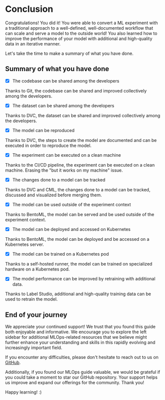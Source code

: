 # Conclusion

Congratulations! You did it! You were able to convert a ML experiment with a
traditional approach to a well-defined, well-documented workflow that can scale
and serve a model to the outside world! You also learned how to improve the
performance of your model with additional and high-quality data in an iterative
manner.

Let's take the time to make a summary of what you have done.

## Summary of what you have done

- [x] The codebase can be shared among the developers

Thanks to Git, the codebase can be shared and improved collectively among the
developers.

- [x] The dataset can be shared among the developers

Thanks to DVC, the dataset can be shared and improved collectively among the
developers.

- [x] The model can be reproduced

Thanks to DVC, the steps to create the model are documented and can be executed
in order to reproduce the model.

- [x] The experiment can be executed on a clean machine

Thanks to the CI/CD pipeline, the experiment can be executed on a clean machine.
Erasing the "but it works on my machine" issue.

- [x]  The changes done to a model can be tracked

Thanks to DVC and CML, the changes done to a model can be tracked, discussed and
visualized before merging them.

- [x] The model can be used outside of the experiment context

Thanks to BentoML, the model can be served and be used outside of the experiment
context.

- [x] The model can be deployed and accessed on Kubernetes

Thanks to BentoML, the model can be deployed and be accessed on a Kubernetes
server.

- [x] The model can be trained on a Kubernetes pod

Thanks to a self-hosted runner, the model can be trained on specialized hardware
on a Kubernetes pod.

- [x] The model performance can be improved by retraining with additional data.

Thanks to Label Studio, additional and high-quality training data can be used to
retrain the model.

## End of your journey

We appreciate your continued support! We trust that you found this guide both
enjoyable and informative. We encourage you to explore the left sidebar for
additional MLOps-related resources that we believe might further enhance your
understanding and skills in this rapidly evolving and increasingly important
field.

If you encounter any difficulties, please don't hesitate to reach out to us on
[GitHub](https://github.com/swiss-ai-center/a-guide-to-mlops).

Additionally, if you found our MLOps guide valuable, we would be grateful if you
could take a moment to star our GitHub repository. Your support helps us improve
and expand our offerings for the community. Thank you!

Happy learning! :)
